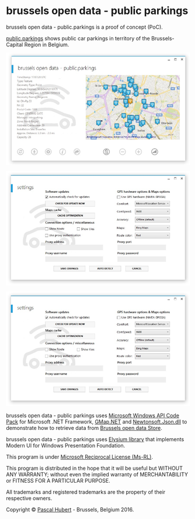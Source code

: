 ﻿# brussels open data - public parkings

brussels open data - public.parkings is a proof of concept (PoC).

[public.parkings](http://opendatastore.brussels/en/dataset/parking-publicparkings) shows public car parkings in territory of the Brussels-Capital Region in Belgium. 

![](https://github.com/neojudgment/brussels-open-data-public.parkings/blob/master/brussels%20open%20data%20-%20public.parkings/Screenshots/home.jpg?raw=true)

![](https://github.com/neojudgment/brussels-open-data-public.parkings/blob/master/brussels%20open%20data%20-%20public.parkings/Screenshots/settings.jpg?raw=true)

![](https://github.com/neojudgment/brussels-open-data-public.parkings/blob/master/brussels%20open%20data%20-%20public.parkings/Screenshots/settings.jpg?raw=true)

brussels open data - public parkings uses [Microsoft Windows API Code Pack](http://archive.msdn.microsoft.com/WindowsAPICodePack) for Microsoft .NET Framework, [GMap.NET](https://greatmaps.codeplex.com/) and [Newtonsoft.Json.dll](https://github.com/JamesNK/Newtonsoft.Json) to demonstrate how to retrieve data from [Brussels open data Store](http://opendatastore.brussels/en/).

brussels open data - public parkings uses [Elysium library](http://elysium.asvishnyakov.com/en/) that implements Modern UI for Windows Presentation Foundation.

This program is under [Microsoft Reciprocal License (Ms-RL)](http://opensource.org/licenses/MS-RL/).

This program is distributed in the hope that it will be useful but WITHOUT ANY WARRANTY; without even the implied warranty of
MERCHANTABILITY or FITNESS FOR A PARTICULAR PURPOSE.

All trademarks and registered trademarks are the property of their respective owners.

Copyright © [Pascal Hubert](mailto:pascal.hubert@outlook.com) - Brussels, Belgium 2016.
